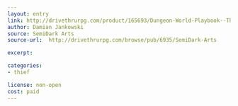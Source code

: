 ```yaml
---
layout: entry
link: http://drivethrurpg.com/product/165693/Dungeon-World-Playbook--The-Master-Dancer-Thief---Rogue-Trope
author: Damian Jankowski
source: SemiDark Arts
source-url:  http://drivethrurpg.com/browse/pub/6935/SemiDark-Arts

excerpt:

categories:
- thief

license: non-open
cost: paid
---
```

